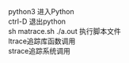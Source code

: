 python3 进入Python  
ctrl-D 退出python  
sh matrace.sh ./a.out 执行脚本文件  
ltrace追踪库函数调用  
strace追踪系统调用  

